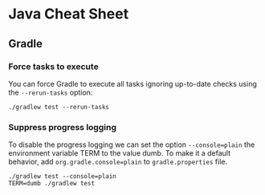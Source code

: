# Java Cheat Sheet

## Gradle

### Force tasks to execute

You can force Gradle to execute all tasks ignoring up-to-date checks using the `--rerun-tasks`
option:

```console
./gradlew test --rerun-tasks
```

### Suppress progress logging

To disable the progress logging we can set the option `--console=plain` the environment variable
TERM to the value dumb. To make it a default behavior, add `org.gradle.console=plain` to
`gradle.properties` file.

```console
./gradlew test --console=plain
TERM=dumb ./gradlew test
```